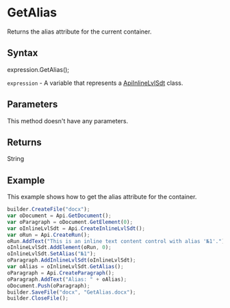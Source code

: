 # GetAlias

Returns the alias attribute for the current container.

## Syntax

expression.GetAlias();

`expression` - A variable that represents a [ApiInlineLvlSdt](../ApiInlineLvlSdt.md) class.

## Parameters

This method doesn't have any parameters.

## Returns

String

## Example

This example shows how to get the alias attribute for the container.

```javascript
builder.CreateFile("docx");
var oDocument = Api.GetDocument();
var oParagraph = oDocument.GetElement(0);
var oInlineLvlSdt = Api.CreateInlineLvlSdt();
var oRun = Api.CreateRun();
oRun.AddText("This is an inline text content control with alias '№1'.");
oInlineLvlSdt.AddElement(oRun, 0);
oInlineLvlSdt.SetAlias("№1");
oParagraph.AddInlineLvlSdt(oInlineLvlSdt);
var oAlias = oInlineLvlSdt.GetAlias();
oParagraph = Api.CreateParagraph();
oParagraph.AddText("Alias: " + oAlias);
oDocument.Push(oParagraph);
builder.SaveFile("docx", "GetAlias.docx");
builder.CloseFile();
```